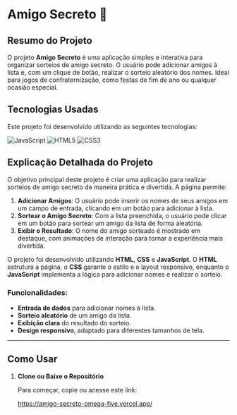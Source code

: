 # Amigo Secreto 🎉

## Resumo do Projeto

O projeto **Amigo Secreto** é uma aplicação simples e interativa para organizar sorteios de amigo secreto. O usuário pode adicionar amigos à lista e, com um clique de botão, realizar o sorteio aleatório dos nomes. Ideal para jogos de confraternização, como festas de fim de ano ou qualquer ocasião especial.

## Tecnologias Usadas

Este projeto foi desenvolvido utilizando as seguintes tecnologias:

![JavaScript](https://img.shields.io/badge/JavaScript-FFFF00?style=flat&logo=javascript&logoColor=black) ![HTML5](https://img.shields.io/badge/HTML5-E34F26?style=flat&logo=html5&logoColor=white) ![CSS3](https://img.shields.io/badge/CSS3-1572B6?style=flat&logo=css3&logoColor=white)

## Explicação Detalhada do Projeto

O objetivo principal deste projeto é criar uma aplicação para realizar sorteios de amigo secreto de maneira prática e divertida. A página permite:

1. **Adicionar Amigos**: O usuário pode inserir os nomes de seus amigos em um campo de entrada, clicando em um botão para adicionar à lista.
2. **Sortear o Amigo Secreto**: Com a lista preenchida, o usuário pode clicar em um botão para sortear um amigo da lista de forma aleatória.
3. **Exibir o Resultado**: O nome do amigo sorteado é mostrado em destaque, com animações de interação para tornar a experiência mais divertida.

O projeto foi desenvolvido utilizando **HTML**, **CSS** e **JavaScript**. O **HTML** estrutura a página, o **CSS** garante o estilo e o layout responsivo, enquanto o **JavaScript** implementa a lógica para adicionar nomes e realizar o sorteio.

### Funcionalidades:
- **Entrada de dados** para adicionar nomes à lista.
- **Sorteio aleatório** de um amigo da lista.
- **Exibição clara** do resultado do sorteio.
- **Design responsivo**, adaptado para diferentes tamanhos de tela.

---

## Como Usar

1. **Clone ou Baixe o Repositório**

   Para começar, copie ou acesse este link:

   https://amigo-secreto-omega-five.vercel.app/
